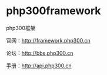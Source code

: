 # php300framework
php300框架

官网：http://framework.php300.cn

论坛：http://bbs.php300.cn

手册：http://api.php300.cn
